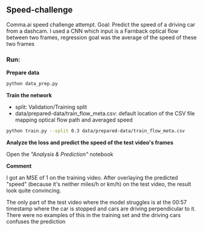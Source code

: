 ## Speed-challenge

Comma.ai speed challenge attempt.
Goal: Predict the speed of a driving car from a dashcam.
I used a CNN which input is a Farnback optical flow between two frames, regression goal was the average of the speed of these two frames

### Run:
**Prepare data**
```bash
python data_prep.py
```
**Train the network**
 - split: Validation/Training split
 - data/prepared-data/train_flow_meta.csv: default location of the CSV file mapping optical flow path and averaged speed
```bash
python train.py --split 0.3 data/prepared-data/train_flow_meta.csv
```
**Analyze the loss and predict the speed of the test video's frames**

Open the _"Analysis & Prediction"_ notebook

**Comment** 

I got an MSE of 1 on the training video.
After overlaying the predicted "speed" (because it's neither miles/h or km/h) on the test video, the result look quite convincing.

The only part of the test video where the model struggles is at the 00:57 timestamp where the car is stopped and cars are driving perpendicular to it. There were no examples of this in the training set and the driving cars confuses the prediction